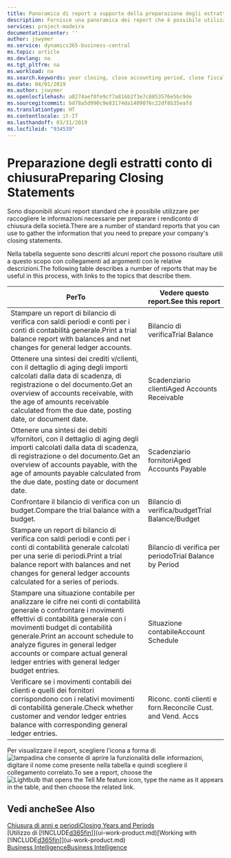 ```yaml
---
title: Panoramica di report a supporto della preparazione degli estratti conto di chiusura | Documenti Microsoft
description: Fornisce una panoramica dei report che è possibile utilizzare per raccogliere le informazioni e preparare gli estratti conto di chiusura della società alla chiusura dell'anno fiscale.
services: project-madeira
documentationcenter: ''
author: jswymer
ms.service: dynamics365-business-central
ms.topic: article
ms.devlang: na
ms.tgt_pltfrm: na
ms.workload: na
ms.search.keywords: year closing, close accounting period, close fiscal year, aging, creditor payments, vendor payments, assets, liabilities, equity, analysis, reporting, financial report, business intelligence, BI, Power Bi, KPI
ms.date: 04/01/2019
ms.author: jswymer
ms.openlocfilehash: a8274aef0fe9cf7a816b2f3e7c8853576e5bc9de
ms.sourcegitcommit: bd78a5d990c9e83174da1409076c22df8b35eafd
ms.translationtype: HT
ms.contentlocale: it-IT
ms.lasthandoff: 03/31/2019
ms.locfileid: "934539"
---
```

# <a name="preparing-closing-statements"></a><span data-ttu-id="e45d3-103">Preparazione degli estratti conto di chiusura</span><span class="sxs-lookup"><span data-stu-id="e45d3-103">Preparing Closing Statements</span></span>
<span data-ttu-id="e45d3-104">Sono disponibili alcuni report standard che è possibile utilizzare per raccogliere le informazioni necessarie per preparare i rendiconto di chiusura della società.</span><span class="sxs-lookup"><span data-stu-id="e45d3-104">There are a number of standard reports that you can use to gather the information that you need to prepare your company's closing statements.</span></span>

<span data-ttu-id="e45d3-105">Nella tabella seguente sono descritti alcuni report che possono risultare utili a questo scopo con collegamenti ad argomenti con le relative descrizioni.</span><span class="sxs-lookup"><span data-stu-id="e45d3-105">The following table describes a number of reports that may be useful in this process, with links to the topics that describe them.</span></span>

| <span data-ttu-id="e45d3-106">Per</span><span class="sxs-lookup"><span data-stu-id="e45d3-106">To</span></span> | <span data-ttu-id="e45d3-107">Vedere questo report.</span><span class="sxs-lookup"><span data-stu-id="e45d3-107">See this report</span></span> |
| --- | --- |
| <span data-ttu-id="e45d3-108">Stampare un report di bilancio di verifica con saldi periodi e conti per i conti di contabilità generale.</span><span class="sxs-lookup"><span data-stu-id="e45d3-108">Print a trial balance report with balances and net changes for general ledger accounts.</span></span> |<span data-ttu-id="e45d3-109">Bilancio di verifica</span><span class="sxs-lookup"><span data-stu-id="e45d3-109">Trial Balance</span></span> |
| <span data-ttu-id="e45d3-110">Ottenere una sintesi dei crediti v/clienti, con il dettaglio di aging degli importi calcolati dalla data di scadenza, di registrazione o del documento.</span><span class="sxs-lookup"><span data-stu-id="e45d3-110">Get an overview of accounts receivable, with the age of amounts receivable calculated from the due date, posting date, or document date.</span></span> |<span data-ttu-id="e45d3-111">Scadenziario clienti</span><span class="sxs-lookup"><span data-stu-id="e45d3-111">Aged Accounts Receivable</span></span> |
| <span data-ttu-id="e45d3-112">Ottenere una sintesi dei debiti v/fornitori, con il dettaglio di aging degli importi calcolati dalla data di scadenza, di registrazione o del documento.</span><span class="sxs-lookup"><span data-stu-id="e45d3-112">Get an overview of accounts payable, with the age of amounts payable calculated from the due date, posting date or document date.</span></span> |<span data-ttu-id="e45d3-113">Scadenziario fornitori</span><span class="sxs-lookup"><span data-stu-id="e45d3-113">Aged Accounts Payable</span></span> |
| <span data-ttu-id="e45d3-114">Confrontare il bilancio di verifica con un budget.</span><span class="sxs-lookup"><span data-stu-id="e45d3-114">Compare the trial balance with a budget.</span></span> |<span data-ttu-id="e45d3-115">Bilancio di verifica/budget</span><span class="sxs-lookup"><span data-stu-id="e45d3-115">Trial Balance/Budget</span></span> |
| <span data-ttu-id="e45d3-116">Stampare un report di bilancio di verifica con saldi periodi e conti per i conti di contabilità generale calcolati per una serie di periodi.</span><span class="sxs-lookup"><span data-stu-id="e45d3-116">Print a trial balance report with balances and net changes for general ledger accounts calculated for a series of periods.</span></span> |<span data-ttu-id="e45d3-117">Bilancio di verifica per periodo</span><span class="sxs-lookup"><span data-stu-id="e45d3-117">Trial Balance by Period</span></span> |
| <span data-ttu-id="e45d3-118">Stampare una situazione contabile per analizzare le cifre nei conti di contabilità generale o confrontare i movimenti effettivi di contabilità generale con i movimenti budget di contabilità generale.</span><span class="sxs-lookup"><span data-stu-id="e45d3-118">Print an account schedule to analyze figures in general ledger accounts or compare actual general ledger entries with general ledger budget entries.</span></span> |<span data-ttu-id="e45d3-119">Situazione contabile</span><span class="sxs-lookup"><span data-stu-id="e45d3-119">Account Schedule</span></span> |
| <span data-ttu-id="e45d3-120">Verificare se i movimenti contabili dei clienti e quelli dei fornitori corrispondono con i relativi movimenti di contabilità generale.</span><span class="sxs-lookup"><span data-stu-id="e45d3-120">Check whether customer and vendor ledger entries balance with corresponding general ledger entries.</span></span> |<span data-ttu-id="e45d3-121">Riconc. conti clienti e forn.</span><span class="sxs-lookup"><span data-stu-id="e45d3-121">Reconcile Cust. and Vend. Accs</span></span> |

<span data-ttu-id="e45d3-122">Per visualizzare il report, scegliere l'icona a forma di ![lampadina che consente di aprire la funzionalità delle informazioni](media/ui-search/search_small.png "Informazioni sull'operazione che si desidera eseguire"), digitare il nome come presente nella tabella e quindi scegliere il collegamento correlato.</span><span class="sxs-lookup"><span data-stu-id="e45d3-122">To see a report, choose the ![Lightbulb that opens the Tell Me feature](media/ui-search/search_small.png "Tell me what you want to do") icon, type the name as it appears in the table, and then choose the related link.</span></span>

## <a name="see-also"></a><span data-ttu-id="e45d3-123">Vedi anche</span><span class="sxs-lookup"><span data-stu-id="e45d3-123">See Also</span></span>
[<span data-ttu-id="e45d3-124">Chiusura di anni e periodi</span><span class="sxs-lookup"><span data-stu-id="e45d3-124">Closing Years and Periods</span></span>](year-close-years-periods.md)  
<span data-ttu-id="e45d3-125">[Utilizzo di [!INCLUDE[d365fin](includes/d365fin_md.md)]](ui-work-product.md)</span><span class="sxs-lookup"><span data-stu-id="e45d3-125">[Working with [!INCLUDE[d365fin](includes/d365fin_md.md)]](ui-work-product.md)</span></span>  
[<span data-ttu-id="e45d3-126">Business Intelligence</span><span class="sxs-lookup"><span data-stu-id="e45d3-126">Business Intelligence</span></span>](bi.md)
